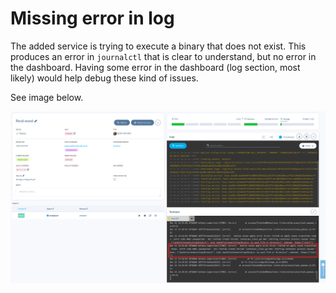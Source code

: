 # Missing error in log

The added service is trying to execute a binary that does not exist.
This produces an error in `journalctl` that is clear to understand, but no error in the dashboard.
Having some error in the dashboard (log section, most likely) would help debug these kind of issues.

See image below.

![result](result.png)

